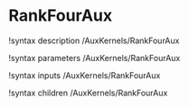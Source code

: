 <!-- MOOSE Documentation Stub: Remove this when content is added. -->

# RankFourAux
!syntax description /AuxKernels/RankFourAux

!syntax parameters /AuxKernels/RankFourAux

!syntax inputs /AuxKernels/RankFourAux

!syntax children /AuxKernels/RankFourAux
